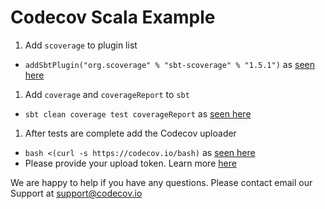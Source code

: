 Codecov Scala Example
=====================

1. Add `scoverage` to plugin list
  - `addSbtPlugin("org.scoverage" % "sbt-scoverage" % "1.5.1")` as [seen here](https://github.com/codecov/example-scala/blob/master/project/plugins.sbt#L1)
1. Add `coverage` and `coverageReport` to `sbt`
  - `sbt clean coverage test coverageReport` as [seen here](https://github.com/codecov/example-scala/blob/master/.travis.yml#L7)
1. After tests are complete add the Codecov uploader
  - `bash <(curl -s https://codecov.io/bash)` as [seen here](https://github.com/codecov/example-scala/blob/master/.travis.yml#L10)
  - Please provide your upload token. Learn more [here](http://docs.codecov.io/docs/about-the-codecov-bash-uploader#section-upload-token)

We are happy to help if you have any questions. Please contact email our Support at [support@codecov.io](mailto:support@codecov.io)

[1]: https://codecov.io/
[2]: https://twitter.com/codecov
[3]: mailto:hello@codecov.io
[4]: https://github.com/codecov/codecov-bash
